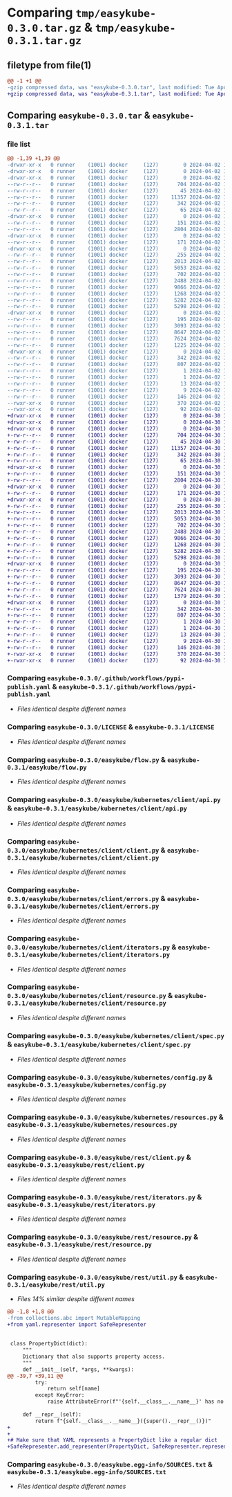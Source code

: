 # Comparing `tmp/easykube-0.3.0.tar.gz` & `tmp/easykube-0.3.1.tar.gz`

## filetype from file(1)

```diff
@@ -1 +1 @@
-gzip compressed data, was "easykube-0.3.0.tar", last modified: Tue Apr  2 14:01:50 2024, max compression
+gzip compressed data, was "easykube-0.3.1.tar", last modified: Tue Apr 30 15:13:14 2024, max compression
```

## Comparing `easykube-0.3.0.tar` & `easykube-0.3.1.tar`

### file list

```diff
@@ -1,39 +1,39 @@
-drwxr-xr-x   0 runner    (1001) docker     (127)        0 2024-04-02 14:01:50.182457 easykube-0.3.0/
-drwxr-xr-x   0 runner    (1001) docker     (127)        0 2024-04-02 14:01:50.174457 easykube-0.3.0/.github/
-drwxr-xr-x   0 runner    (1001) docker     (127)        0 2024-04-02 14:01:50.178457 easykube-0.3.0/.github/workflows/
--rw-r--r--   0 runner    (1001) docker     (127)      704 2024-04-02 14:01:46.000000 easykube-0.3.0/.github/workflows/pypi-publish.yaml
--rw-r--r--   0 runner    (1001) docker     (127)       45 2024-04-02 14:01:46.000000 easykube-0.3.0/.gitignore
--rw-r--r--   0 runner    (1001) docker     (127)    11357 2024-04-02 14:01:46.000000 easykube-0.3.0/LICENSE
--rw-r--r--   0 runner    (1001) docker     (127)      342 2024-04-02 14:01:50.182457 easykube-0.3.0/PKG-INFO
--rw-r--r--   0 runner    (1001) docker     (127)       65 2024-04-02 14:01:46.000000 easykube-0.3.0/README.md
-drwxr-xr-x   0 runner    (1001) docker     (127)        0 2024-04-02 14:01:50.178457 easykube-0.3.0/easykube/
--rw-r--r--   0 runner    (1001) docker     (127)      151 2024-04-02 14:01:46.000000 easykube-0.3.0/easykube/__init__.py
--rw-r--r--   0 runner    (1001) docker     (127)     2804 2024-04-02 14:01:46.000000 easykube-0.3.0/easykube/flow.py
-drwxr-xr-x   0 runner    (1001) docker     (127)        0 2024-04-02 14:01:50.178457 easykube-0.3.0/easykube/kubernetes/
--rw-r--r--   0 runner    (1001) docker     (127)      171 2024-04-02 14:01:46.000000 easykube-0.3.0/easykube/kubernetes/__init__.py
-drwxr-xr-x   0 runner    (1001) docker     (127)        0 2024-04-02 14:01:50.178457 easykube-0.3.0/easykube/kubernetes/client/
--rw-r--r--   0 runner    (1001) docker     (127)      255 2024-04-02 14:01:46.000000 easykube-0.3.0/easykube/kubernetes/client/__init__.py
--rw-r--r--   0 runner    (1001) docker     (127)     2013 2024-04-02 14:01:46.000000 easykube-0.3.0/easykube/kubernetes/client/api.py
--rw-r--r--   0 runner    (1001) docker     (127)     5053 2024-04-02 14:01:46.000000 easykube-0.3.0/easykube/kubernetes/client/client.py
--rw-r--r--   0 runner    (1001) docker     (127)      702 2024-04-02 14:01:46.000000 easykube-0.3.0/easykube/kubernetes/client/errors.py
--rw-r--r--   0 runner    (1001) docker     (127)     2488 2024-04-02 14:01:46.000000 easykube-0.3.0/easykube/kubernetes/client/iterators.py
--rw-r--r--   0 runner    (1001) docker     (127)     9866 2024-04-02 14:01:46.000000 easykube-0.3.0/easykube/kubernetes/client/resource.py
--rw-r--r--   0 runner    (1001) docker     (127)     1268 2024-04-02 14:01:46.000000 easykube-0.3.0/easykube/kubernetes/client/spec.py
--rw-r--r--   0 runner    (1001) docker     (127)     5282 2024-04-02 14:01:46.000000 easykube-0.3.0/easykube/kubernetes/config.py
--rw-r--r--   0 runner    (1001) docker     (127)     5298 2024-04-02 14:01:46.000000 easykube-0.3.0/easykube/kubernetes/resources.py
-drwxr-xr-x   0 runner    (1001) docker     (127)        0 2024-04-02 14:01:50.182457 easykube-0.3.0/easykube/rest/
--rw-r--r--   0 runner    (1001) docker     (127)      195 2024-04-02 14:01:46.000000 easykube-0.3.0/easykube/rest/__init__.py
--rw-r--r--   0 runner    (1001) docker     (127)     3093 2024-04-02 14:01:46.000000 easykube-0.3.0/easykube/rest/client.py
--rw-r--r--   0 runner    (1001) docker     (127)     8647 2024-04-02 14:01:46.000000 easykube-0.3.0/easykube/rest/iterators.py
--rw-r--r--   0 runner    (1001) docker     (127)     7624 2024-04-02 14:01:46.000000 easykube-0.3.0/easykube/rest/resource.py
--rw-r--r--   0 runner    (1001) docker     (127)     1225 2024-04-02 14:01:46.000000 easykube-0.3.0/easykube/rest/util.py
-drwxr-xr-x   0 runner    (1001) docker     (127)        0 2024-04-02 14:01:50.182457 easykube-0.3.0/easykube.egg-info/
--rw-r--r--   0 runner    (1001) docker     (127)      342 2024-04-02 14:01:50.000000 easykube-0.3.0/easykube.egg-info/PKG-INFO
--rw-r--r--   0 runner    (1001) docker     (127)      807 2024-04-02 14:01:50.000000 easykube-0.3.0/easykube.egg-info/SOURCES.txt
--rw-r--r--   0 runner    (1001) docker     (127)        1 2024-04-02 14:01:50.000000 easykube-0.3.0/easykube.egg-info/dependency_links.txt
--rw-r--r--   0 runner    (1001) docker     (127)        1 2024-04-02 14:01:49.000000 easykube-0.3.0/easykube.egg-info/not-zip-safe
--rw-r--r--   0 runner    (1001) docker     (127)       13 2024-04-02 14:01:50.000000 easykube-0.3.0/easykube.egg-info/requires.txt
--rw-r--r--   0 runner    (1001) docker     (127)        9 2024-04-02 14:01:50.000000 easykube-0.3.0/easykube.egg-info/top_level.txt
--rw-r--r--   0 runner    (1001) docker     (127)      146 2024-04-02 14:01:46.000000 easykube-0.3.0/pyproject.toml
--rwxr-xr-x   0 runner    (1001) docker     (127)      370 2024-04-02 14:01:50.182457 easykube-0.3.0/setup.cfg
--rwxr-xr-x   0 runner    (1001) docker     (127)       92 2024-04-02 14:01:46.000000 easykube-0.3.0/setup.py
+drwxr-xr-x   0 runner    (1001) docker     (127)        0 2024-04-30 15:13:14.774824 easykube-0.3.1/
+drwxr-xr-x   0 runner    (1001) docker     (127)        0 2024-04-30 15:13:14.766824 easykube-0.3.1/.github/
+drwxr-xr-x   0 runner    (1001) docker     (127)        0 2024-04-30 15:13:14.770824 easykube-0.3.1/.github/workflows/
+-rw-r--r--   0 runner    (1001) docker     (127)      704 2024-04-30 15:13:10.000000 easykube-0.3.1/.github/workflows/pypi-publish.yaml
+-rw-r--r--   0 runner    (1001) docker     (127)       45 2024-04-30 15:13:10.000000 easykube-0.3.1/.gitignore
+-rw-r--r--   0 runner    (1001) docker     (127)    11357 2024-04-30 15:13:10.000000 easykube-0.3.1/LICENSE
+-rw-r--r--   0 runner    (1001) docker     (127)      342 2024-04-30 15:13:14.774824 easykube-0.3.1/PKG-INFO
+-rw-r--r--   0 runner    (1001) docker     (127)       65 2024-04-30 15:13:10.000000 easykube-0.3.1/README.md
+drwxr-xr-x   0 runner    (1001) docker     (127)        0 2024-04-30 15:13:14.770824 easykube-0.3.1/easykube/
+-rw-r--r--   0 runner    (1001) docker     (127)      151 2024-04-30 15:13:10.000000 easykube-0.3.1/easykube/__init__.py
+-rw-r--r--   0 runner    (1001) docker     (127)     2804 2024-04-30 15:13:10.000000 easykube-0.3.1/easykube/flow.py
+drwxr-xr-x   0 runner    (1001) docker     (127)        0 2024-04-30 15:13:14.770824 easykube-0.3.1/easykube/kubernetes/
+-rw-r--r--   0 runner    (1001) docker     (127)      171 2024-04-30 15:13:10.000000 easykube-0.3.1/easykube/kubernetes/__init__.py
+drwxr-xr-x   0 runner    (1001) docker     (127)        0 2024-04-30 15:13:14.770824 easykube-0.3.1/easykube/kubernetes/client/
+-rw-r--r--   0 runner    (1001) docker     (127)      255 2024-04-30 15:13:10.000000 easykube-0.3.1/easykube/kubernetes/client/__init__.py
+-rw-r--r--   0 runner    (1001) docker     (127)     2013 2024-04-30 15:13:10.000000 easykube-0.3.1/easykube/kubernetes/client/api.py
+-rw-r--r--   0 runner    (1001) docker     (127)     5053 2024-04-30 15:13:10.000000 easykube-0.3.1/easykube/kubernetes/client/client.py
+-rw-r--r--   0 runner    (1001) docker     (127)      702 2024-04-30 15:13:10.000000 easykube-0.3.1/easykube/kubernetes/client/errors.py
+-rw-r--r--   0 runner    (1001) docker     (127)     2488 2024-04-30 15:13:10.000000 easykube-0.3.1/easykube/kubernetes/client/iterators.py
+-rw-r--r--   0 runner    (1001) docker     (127)     9866 2024-04-30 15:13:10.000000 easykube-0.3.1/easykube/kubernetes/client/resource.py
+-rw-r--r--   0 runner    (1001) docker     (127)     1268 2024-04-30 15:13:10.000000 easykube-0.3.1/easykube/kubernetes/client/spec.py
+-rw-r--r--   0 runner    (1001) docker     (127)     5282 2024-04-30 15:13:10.000000 easykube-0.3.1/easykube/kubernetes/config.py
+-rw-r--r--   0 runner    (1001) docker     (127)     5298 2024-04-30 15:13:10.000000 easykube-0.3.1/easykube/kubernetes/resources.py
+drwxr-xr-x   0 runner    (1001) docker     (127)        0 2024-04-30 15:13:14.770824 easykube-0.3.1/easykube/rest/
+-rw-r--r--   0 runner    (1001) docker     (127)      195 2024-04-30 15:13:10.000000 easykube-0.3.1/easykube/rest/__init__.py
+-rw-r--r--   0 runner    (1001) docker     (127)     3093 2024-04-30 15:13:10.000000 easykube-0.3.1/easykube/rest/client.py
+-rw-r--r--   0 runner    (1001) docker     (127)     8647 2024-04-30 15:13:10.000000 easykube-0.3.1/easykube/rest/iterators.py
+-rw-r--r--   0 runner    (1001) docker     (127)     7624 2024-04-30 15:13:10.000000 easykube-0.3.1/easykube/rest/resource.py
+-rw-r--r--   0 runner    (1001) docker     (127)     1379 2024-04-30 15:13:10.000000 easykube-0.3.1/easykube/rest/util.py
+drwxr-xr-x   0 runner    (1001) docker     (127)        0 2024-04-30 15:13:14.770824 easykube-0.3.1/easykube.egg-info/
+-rw-r--r--   0 runner    (1001) docker     (127)      342 2024-04-30 15:13:14.000000 easykube-0.3.1/easykube.egg-info/PKG-INFO
+-rw-r--r--   0 runner    (1001) docker     (127)      807 2024-04-30 15:13:14.000000 easykube-0.3.1/easykube.egg-info/SOURCES.txt
+-rw-r--r--   0 runner    (1001) docker     (127)        1 2024-04-30 15:13:14.000000 easykube-0.3.1/easykube.egg-info/dependency_links.txt
+-rw-r--r--   0 runner    (1001) docker     (127)        1 2024-04-30 15:13:14.000000 easykube-0.3.1/easykube.egg-info/not-zip-safe
+-rw-r--r--   0 runner    (1001) docker     (127)       13 2024-04-30 15:13:14.000000 easykube-0.3.1/easykube.egg-info/requires.txt
+-rw-r--r--   0 runner    (1001) docker     (127)        9 2024-04-30 15:13:14.000000 easykube-0.3.1/easykube.egg-info/top_level.txt
+-rw-r--r--   0 runner    (1001) docker     (127)      146 2024-04-30 15:13:10.000000 easykube-0.3.1/pyproject.toml
+-rwxr-xr-x   0 runner    (1001) docker     (127)      370 2024-04-30 15:13:14.774824 easykube-0.3.1/setup.cfg
+-rwxr-xr-x   0 runner    (1001) docker     (127)       92 2024-04-30 15:13:10.000000 easykube-0.3.1/setup.py
```

### Comparing `easykube-0.3.0/.github/workflows/pypi-publish.yaml` & `easykube-0.3.1/.github/workflows/pypi-publish.yaml`

 * *Files identical despite different names*

### Comparing `easykube-0.3.0/LICENSE` & `easykube-0.3.1/LICENSE`

 * *Files identical despite different names*

### Comparing `easykube-0.3.0/easykube/flow.py` & `easykube-0.3.1/easykube/flow.py`

 * *Files identical despite different names*

### Comparing `easykube-0.3.0/easykube/kubernetes/client/api.py` & `easykube-0.3.1/easykube/kubernetes/client/api.py`

 * *Files identical despite different names*

### Comparing `easykube-0.3.0/easykube/kubernetes/client/client.py` & `easykube-0.3.1/easykube/kubernetes/client/client.py`

 * *Files identical despite different names*

### Comparing `easykube-0.3.0/easykube/kubernetes/client/errors.py` & `easykube-0.3.1/easykube/kubernetes/client/errors.py`

 * *Files identical despite different names*

### Comparing `easykube-0.3.0/easykube/kubernetes/client/iterators.py` & `easykube-0.3.1/easykube/kubernetes/client/iterators.py`

 * *Files identical despite different names*

### Comparing `easykube-0.3.0/easykube/kubernetes/client/resource.py` & `easykube-0.3.1/easykube/kubernetes/client/resource.py`

 * *Files identical despite different names*

### Comparing `easykube-0.3.0/easykube/kubernetes/client/spec.py` & `easykube-0.3.1/easykube/kubernetes/client/spec.py`

 * *Files identical despite different names*

### Comparing `easykube-0.3.0/easykube/kubernetes/config.py` & `easykube-0.3.1/easykube/kubernetes/config.py`

 * *Files identical despite different names*

### Comparing `easykube-0.3.0/easykube/kubernetes/resources.py` & `easykube-0.3.1/easykube/kubernetes/resources.py`

 * *Files identical despite different names*

### Comparing `easykube-0.3.0/easykube/rest/client.py` & `easykube-0.3.1/easykube/rest/client.py`

 * *Files identical despite different names*

### Comparing `easykube-0.3.0/easykube/rest/iterators.py` & `easykube-0.3.1/easykube/rest/iterators.py`

 * *Files identical despite different names*

### Comparing `easykube-0.3.0/easykube/rest/resource.py` & `easykube-0.3.1/easykube/rest/resource.py`

 * *Files identical despite different names*

### Comparing `easykube-0.3.0/easykube/rest/util.py` & `easykube-0.3.1/easykube/rest/util.py`

 * *Files 14% similar despite different names*

```diff
@@ -1,8 +1,8 @@
-from collections.abc import MutableMapping
+from yaml.representer import SafeRepresenter
 
 
 class PropertyDict(dict):
     """
     Dictionary that also supports property access.
     """
     def __init__(self, *args, **kwargs):
@@ -39,7 +39,11 @@
         try:
             return self[name]
         except KeyError:
             raise AttributeError(f"'{self.__class__.__name__}' has no attribute '{name}'")
 
     def __repr__(self):
         return f"{self.__class__.__name__}({super().__repr__()})"
+    
+
+# Make sure that YAML represents a PropertyDict like a regular dict
+SafeRepresenter.add_representer(PropertyDict, SafeRepresenter.represent_dict)
```

### Comparing `easykube-0.3.0/easykube.egg-info/SOURCES.txt` & `easykube-0.3.1/easykube.egg-info/SOURCES.txt`

 * *Files identical despite different names*

